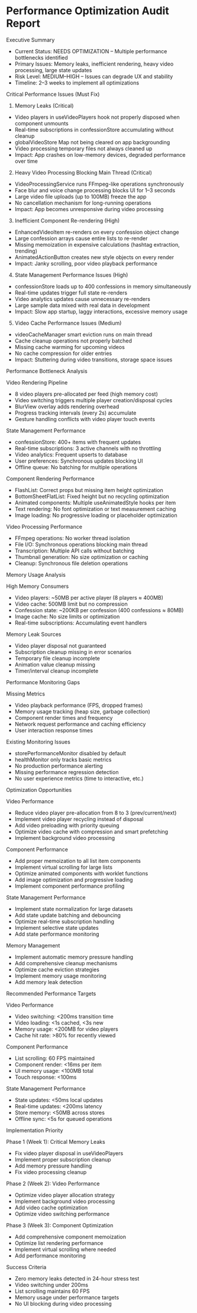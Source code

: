 # Performance Optimization Audit Report

Executive Summary
- Current Status: NEEDS OPTIMIZATION – Multiple performance bottlenecks identified
- Primary Issues: Memory leaks, inefficient rendering, heavy video processing, large state updates
- Risk Level: MEDIUM–HIGH – Issues can degrade UX and stability
- Timeline: 2–3 weeks to implement all optimizations

Critical Performance Issues (Must Fix)
1. Memory Leaks (Critical)
- Video players in useVideoPlayers hook not properly disposed when component unmounts
- Real-time subscriptions in confessionStore accumulating without cleanup
- globalVideoStore Map not being cleared on app backgrounding
- Video processing temporary files not always cleaned up
- Impact: App crashes on low-memory devices, degraded performance over time

2. Heavy Video Processing Blocking Main Thread (Critical)
- VideoProcessingService runs FFmpeg-like operations synchronously
- Face blur and voice change processing blocks UI for 1–3 seconds
- Large video file uploads (up to 100MB) freeze the app
- No cancellation mechanism for long-running operations
- Impact: App becomes unresponsive during video processing

3. Inefficient Component Re-rendering (High)
- EnhancedVideoItem re-renders on every confession object change
- Large confession arrays cause entire lists to re-render
- Missing memoization in expensive calculations (hashtag extraction, trending)
- AnimatedActionButton creates new style objects on every render
- Impact: Janky scrolling, poor video playback performance

4. State Management Performance Issues (High)
- confessionStore loads up to 400 confessions in memory simultaneously
- Real-time updates trigger full state re-renders
- Video analytics updates cause unnecessary re-renders
- Large sample data mixed with real data in development
- Impact: Slow app startup, laggy interactions, excessive memory usage

5. Video Cache Performance Issues (Medium)
- videoCacheManager smart eviction runs on main thread
- Cache cleanup operations not properly batched
- Missing cache warming for upcoming videos
- No cache compression for older entries
- Impact: Stuttering during video transitions, storage space issues

Performance Bottleneck Analysis

Video Rendering Pipeline
- 8 video players pre-allocated per feed (high memory cost)
- Video switching triggers multiple player creation/disposal cycles
- BlurView overlay adds rendering overhead
- Progress tracking intervals (every 2s) accumulate
- Gesture handling conflicts with video player touch events

State Management Performance
- confessionStore: 400+ items with frequent updates
- Real-time subscriptions: 3 active channels with no throttling
- Video analytics: Frequent upserts to database
- User preferences: Synchronous updates blocking UI
- Offline queue: No batching for multiple operations

Component Rendering Performance
- FlashList: Correct props but missing item height optimization
- BottomSheetFlatList: Fixed height but no recycling optimization
- Animated components: Multiple useAnimatedStyle hooks per item
- Text rendering: No font optimization or text measurement caching
- Image loading: No progressive loading or placeholder optimization

Video Processing Performance
- FFmpeg operations: No worker thread isolation
- File I/O: Synchronous operations blocking main thread
- Transcription: Multiple API calls without batching
- Thumbnail generation: No size optimization or caching
- Cleanup: Synchronous file deletion operations

Memory Usage Analysis

High Memory Consumers
- Video players: ~50MB per active player (8 players ≈ 400MB)
- Video cache: 500MB limit but no compression
- Confession state: ~200KB per confession (400 confessions ≈ 80MB)
- Image cache: No size limits or optimization
- Real-time subscriptions: Accumulating event handlers

Memory Leak Sources
- Video player disposal not guaranteed
- Subscription cleanup missing in error scenarios
- Temporary file cleanup incomplete
- Animation value cleanup missing
- Timer/interval cleanup incomplete

Performance Monitoring Gaps

Missing Metrics
- Video playback performance (FPS, dropped frames)
- Memory usage tracking (heap size, garbage collection)
- Component render times and frequency
- Network request performance and caching efficiency
- User interaction response times

Existing Monitoring Issues
- storePerformanceMonitor disabled by default
- healthMonitor only tracks basic metrics
- No production performance alerting
- Missing performance regression detection
- No user experience metrics (time to interactive, etc.)

Optimization Opportunities

Video Performance
- Reduce video player pre-allocation from 8 to 3 (prev/current/next)
- Implement video player recycling instead of disposal
- Add video preloading with priority queuing
- Optimize video cache with compression and smart prefetching
- Implement background video processing

Component Performance
- Add proper memoization to all list item components
- Implement virtual scrolling for large lists
- Optimize animated components with worklet functions
- Add image optimization and progressive loading
- Implement component performance profiling

State Management Performance
- Implement state normalization for large datasets
- Add state update batching and debouncing
- Optimize real-time subscription handling
- Implement selective state updates
- Add state performance monitoring

Memory Management
- Implement automatic memory pressure handling
- Add comprehensive cleanup mechanisms
- Optimize cache eviction strategies
- Implement memory usage monitoring
- Add memory leak detection

Recommended Performance Targets

Video Performance
- Video switching: <200ms transition time
- Video loading: <1s cached, <3s new
- Memory usage: <200MB for video players
- Cache hit rate: >80% for recently viewed

Component Performance
- List scrolling: 60 FPS maintained
- Component render: <16ms per item
- UI memory usage: <100MB total
- Touch response: <100ms

State Management Performance
- State updates: <50ms local updates
- Real-time updates: <200ms latency
- Store memory: <50MB across stores
- Offline sync: <5s for queued operations

Implementation Priority

Phase 1 (Week 1): Critical Memory Leaks
- Fix video player disposal in useVideoPlayers
- Implement proper subscription cleanup
- Add memory pressure handling
- Fix video processing cleanup

Phase 2 (Week 2): Video Performance
- Optimize video player allocation strategy
- Implement background video processing
- Add video cache optimization
- Optimize video switching performance

Phase 3 (Week 3): Component Optimization
- Add comprehensive component memoization
- Optimize list rendering performance
- Implement virtual scrolling where needed
- Add performance monitoring

Success Criteria
- Zero memory leaks detected in 24-hour stress test
- Video switching under 200ms
- List scrolling maintains 60 FPS
- Memory usage under performance targets
- No UI blocking during video processing

